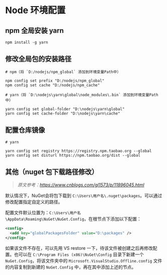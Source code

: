 # Node 环境配置

## npm 全局安装 yarn

```shell
npm install -g yarn
```

## 修改全局包的安装路径

```shell
# npm（将 `D:/nodejs/npm_global` 添加到环境变量Path中）

npm config set prefix "D:/nodejs/npm_global"
npm config set cache "D:/nodejs/npm_cache"

# yarn（将 `D:\nodejs\yarn\global\node_modules\.bin` 添加到环境变量Path中）

yarn config set global-folder "D:\nodejs\yarn\global"
yarn config set cache-folder "D:\nodejs\yarn\cache"
```

## 配置仓库镜像

```shell
# yarn

yarn config set registry https://registry.npm.taobao.org --global
yarn config set disturl https://npm.taobao.org/dist --global
```

## 其他（nuget 包下载路径修改）

> *原文参考：<https://www.cnblogs.com/gl1573/p/11896045.html>*

默认情况下，NuGet会将包下载到 `C:\Users\用户名\.nuget\packages`。可以通过修改配置指定自定义的路径。

配置文件默认位置为：`C:\Users\用户名\AppData\Roaming\NuGet\NuGet.Config`，在根节点下添加以下配置：

```xml
<config>
  <add key="globalPackagesFolder" value="D:\packages" />
</config>
```

如果该文件不存在，可以先用 VS restore 一下，待该文件被创建之后再修改配置。也可以在 `C:\Program Files (x86)\NuGet\Config` 目录下新建一个 `NuGet.Config`，将该文件夹中的 `Microsoft.VisualStudio.Offline.config` 文件的内容复制到新建的 `NuGet.Config` 中，再在其中添加上述的节点。
